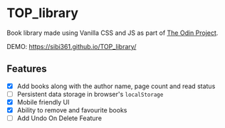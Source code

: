 # TOP_library

Book library made using Vanilla CSS and JS as part of [The Odin Project](https://www.theodinproject.com/).

DEMO: https://sibi361.github.io/TOP_library/

## Features

-   [x] Add books along with the author name, page count and read status
-   [ ] Persistent data storage in browser's `localStorage`
-   [x] Mobile friendly UI
-   [x] Ability to remove and favourite books
-   [ ] Add Undo On Delete Feature
